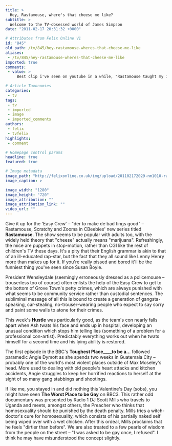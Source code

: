 ```yaml
---
title: >
  Hey, Rastamouse, where's that cheese me like?
subtitle: >
  Welcome to the TV-obsessed world of James Simpson
date: "2011-02-17 20:31:32 +0000"

# Attributes from Felix Online V1
id: "845"
old_path: /tv/845/hey-rastamouse-wheres-that-cheese-me-like
aliases:
 - /tv/845/hey-rastamouse-wheres-that-cheese-me-like
imported: true
comments:
 - value: >
     Best clip i've seen on youtube in a while, "Rastamouse taught my 17th month old son to say "Wagwan" <br>http://www.youtube.com/watch?v=348aU6tTldw&amp;feature=related

# Article Taxonomies
categories:
 - tv
tags:
 - tv
 - imported
 - image
 - imported_comments
authors:
 - felix
 - tvfelix
highlights:
 - comment

# Homepage control params
headline: true
featured: true

# Image metadata
image_path: "http://felixonline.co.uk/img/upload/201102172029-nm1010-rastamou.jpg"
image_caption: >

image_width: "1280"
image_height: "720"
image_attribution: ""
image_attribution_link: ""
video_url: ""
---
```


Give it up for the 'Easy Crew' – "der to make de bad tings good" – Rastamouse, Scratchy and Zooma in CBeebies' new series titled __Rastamouse__. The show seems to be popular with adults too, with the widely held theory that "cheese" actually means "marijuana". Refreshingly, the mice are puppets in stop-motion, rather than CGI like the rest of children's TV these days. It's a pity that their English grammar is akin to that of an ill-educated rap-star, but the fact that they all sound like Lenny Henry more than makes up for it. If you're really pissed and bored it'll be the funniest thing you've seen since Susan Boyle.

President Wensleydale (seemingly erroneously dressed as a policemouse – trouserless too of course) often enlists the help of the Easy Crew to get to the bottom of Grove Town's petty crimes, which are always punished with what seems to be community service rather than custodial sentences. The subliminal message of all this is bound to create a generation of gangsta-speaking, car-stealing, no-trouser-wearing people who expect to say sorry and paint some walls to atone for their crimes.

This week's __Hustle__ was particularly good, as the team's con nearly falls apart when Ash twats his face and ends up in hospital, developing an unusual condition which stops him telling lies (something of a problem for a professional con-artist). Predictably everything works out when he twats himself for a second time and his lying ability is restored.

The first episode in the BBC's __Toughest Place____to be a..__. followed paramedic Angie Dymott as she spends two weeks in Guatemala City – probably one of the world's most violent places outside of Max Moseley's head. More used to dealing with old people's heart attacks and kitchen accidents, Angie struggles to keep her horrified reactions to herself at the sight of so many gang stabbings and shootings.

If like me, you stayed in and did nothing this Valentine's Day (sobs), you might have seen __The Worst Place to be Gay__ on BBC3. This rather odd documentary was presented by Radio 1 DJ Scott Mills who travels to Uganda and meets, amongst others, the Preacher who thinks that homosexuality should be punished by the death penalty. Mills tries a witch-doctor's cure for homosexuality, which consists of his partially naked self being wiped over with a wet chicken. After this ordeal, Mills proclaims that he feels "dirtier than before". We are also treated to a few pearls of wisdom from the people on the street – "I was asked to be gay once, I refused". I think he may have misunderstood the concept slightly.
